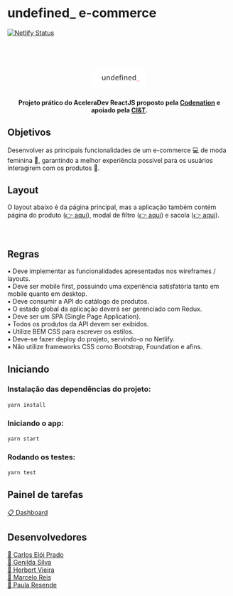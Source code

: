 # undefined_ e-commerce

[![Netlify Status](https://api.netlify.com/api/v1/badges/2d01b3af-790d-475c-9db2-3ae79d05a6bf/deploy-status)](https://app.netlify.com/sites/undefined/deploys)

<h1 align="center">
  <br>
  <img src="https://github.com/Squad-1-React-Codenation/Fashionista/blob/master/public/img/logo.png" alt="undefined_logo" width="120">
</h1>

<h4 align="center">Projeto prático do AceleraDev ReactJS proposto pela <a href="https://www.codenation.dev" target="_blank">Codenation</a> e apoiado pela <a href="https://br.ciandt.com/" target="_blank">CI&T</a>.</h4>

## Objetivos

Desenvolver as principais funcionalidades de um e-commerce :computer: de moda feminina :womans_clothes:, garantindo a melhor experiência possível para os usuários interagirem com os produtos :rocket:.

## Layout

O layout abaixo é da página principal, mas a aplicação também contém página do produto (<a href="https://codenation-challenges.s3-us-west-1.amazonaws.com/ecommerce/2.png" target="_blank">:point_right: aqui</a>), modal de filtro (<a href="https://codenation-challenges.s3-us-west-1.amazonaws.com/ecommerce/5.png" target="_blank">:point_right: aqui</a>) e sacola (<a href="https://codenation-challenges.s3-us-west-1.amazonaws.com/ecommerce/4.png" target="_blank">:point_right: aqui</a>).

<img src="https://codenation-challenges.s3-us-west-1.amazonaws.com/ecommerce/1.png" alt="">

## Regras

:black_small_square: Deve implementar as funcionalidades apresentadas nos wireframes / layouts.
<br /> 
:black_small_square: Deve ser mobile first, possuindo uma experiência satisfatória tanto em mobile quanto em desktop.
<br /> 
:black_small_square: Deve consumir a API do catálogo de produtos.
<br /> 
:black_small_square: O estado global da aplicação deverá ser gerenciado com Redux.
<br /> 
:black_small_square: Deve ser um SPA (Single Page Application).
<br /> 
:black_small_square: Todos os produtos da API devem ser exibidos.
<br /> 
:black_small_square: Utilize BEM CSS para escrever os estilos.
<br /> 
:black_small_square: Deve-se fazer deploy do projeto, servindo-o no Netlify.
<br /> 
:black_small_square: Não utilize frameworks CSS como Bootstrap, Foundation e afins.

## Iniciando

### Instalação das dependências do projeto:
```sh
yarn install
```
### Iniciando o app:
```sh
yarn start
```
### Rodando os testes:
```sh
yarn test
```

## Painel de tarefas

<a href="https://github.com/Squad-1-React-Codenation/Fashionista/projects/1" target="_blank">:clipboard: Dashboard</a>

## Desenvolvedores

<a href="https://github.com/carloseloiprado" target="_blank">:boy: Carlos Elói Prado</a>
<br /> 
<a href="https://github.com/GenildaSilva" target="_blank">:girl: Genilda Silva</a>
<br /> 
<a href="https://github.com/herbertvpb" target="_blank">:boy: Herbert Vieira</a>
<br /> 
<a href="https://github.com/MarcelReis" target="_blank">:boy: Marcelo Reis</a>
<br /> 
<a href="https://github.com/paulacresende" target="_blank">:girl: Paula Resende</a>
